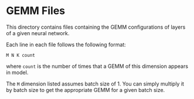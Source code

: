 # GEMM Files
This directory contains files containing the GEMM configurations of layers of
a given neural network.

Each line in each file follows the following format:
```
M N K count
```
where `count` is the number of times that a GEMM of this dimension appears in model.

The `M` dimension listed assumes batch size of 1. You can simply multiply it by
batch size to get the appropriate GEMM for a given batch size.
